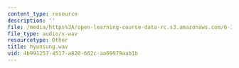 ```yaml
---
content_type: resource
description: ''
file: /media/https%3A/open-learning-course-data-rc.s3.amazonaws.com/6-341-discrete-time-signal-processing-fall-2005/4b9912574517a820662caa69979aab1b_hyunsung.wav
file_type: audio/x-wav
resourcetype: Other
title: hyunsung.wav
uid: 4b991257-4517-a820-662c-aa69979aab1b
---
```

